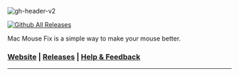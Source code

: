 ![gh-header-v2](https://user-images.githubusercontent.com/40808343/112161606-9814af80-8beb-11eb-9d2e-3105b4486bab.png)

<!-- # Mac Mouse Fix -->

[![Github All Releases](https://img.shields.io/github/downloads/noah-nuebling/mac-mouse-fix/total.svg)]()

Mac Mouse Fix is a simple way to make your mouse better.

### [Website](https://noah-nuebling.github.io/mac-mouse-fix-website) | [Releases](https://github.com/noah-nuebling/mac-mouse-fix/releases) | [Help & Feedback](https://github.com/noah-nuebling/mac-mouse-fix/issues/new/choose)

---

<!-- You can now test the [**Mac Mouse Fix 3**](https://github.com/noah-nuebling/mac-mouse-fix/releases/) Beta! -->
